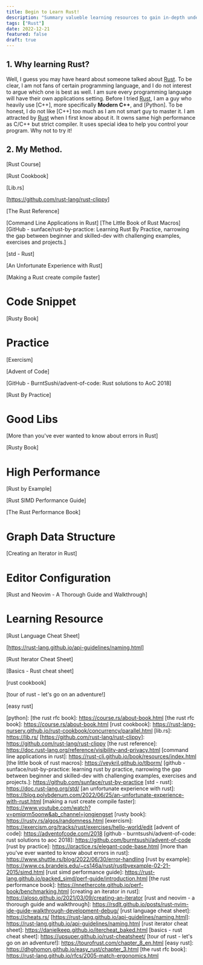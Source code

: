 ```yaml
---
title: Begin to Learn Rust!
description: "Summary valueble learning resources to gain in-depth understanding of Rust"
tags: ["Rust"]
date: 2022-12-21
featured: false
draft: true
---
```


## 1. Why learning Rust?

Well, I guess you may have heard about someone talked about [Rust].
To be clear, I am not fans of certain programming language, and I do not interest to argue which one is best as well.
I am sure every programming language will have their own applications setting.
Before I tried [Rust], I am a guy who heavily use [C++], more specifically **Modern C++**, and [Python].
To be honest, I do not like [C++] too much as I am not smart guy to master it.
I am attracted by [Rust] when I first know about it.
It owns same high performance as C/C++ but strict compiler.
It uses special idea to help you control your program.
Why not to try it!

## 2. My Method.

[Rust Course]

[Rust Cookbook]

[Lib.rs]

[https://github.com/rust-lang/rust-clippy]

[The Rust Reference]

[Command Line Applications in Rust]
[The Little Book of Rust Macros]
[GitHub - sunface/rust-by-practice: Learning Rust By Practice, narrowing the gap between beginner and skilled-dev with challenging examples, exercises and projects.]

[std - Rust]

[An Unfortunate Experience with Rust]

[Making a Rust create compile faster]

# Code Snippet

[Rusty Book]

# Practice

[Exercism]

[Advent of Code]

[GitHub - BurntSushi/advent-of-code: Rust solutions to AoC 2018]

[Rust By Practice]

# Good Libs

[More than you've ever wanted to know about errors in Rust]

[Rusty Book]

# High Performance

[Rust by Example]

[Rust SIMD Performance Guide]

[The Rust Performance Book]

# Graph Data Structure

[Creating an Iterator in Rust]

# Editor Configuration

[Rust and Neovim - A Thorough Guide and Walkthrough]

# Learning Resource

[Rust Language Cheat Sheet]

[https://rust-lang.github.io/api-guidelines/naming.html]

[Rust Iterator Cheat Sheet]

[Basics - Rust cheat sheet]

[rust cookbook]

[tour of rust - let's go on an adventure!]

[easy rust]

<!-- links -->

[rust]:
[c++]:
[python]:
[the rust rfc book]: https://course.rs/about-book.html [the rust rfc book]: https://course.rs/about-book.html
[rust cookbook]: https://rust-lang-nursery.github.io/rust-cookbook/concurrency/parallel.html
[lib.rs]: https://lib.rs/
[https://github.com/rust-lang/rust-clippy]: https://github.com/rust-lang/rust-clippy
[the rust reference]: https://doc.rust-lang.org/reference/visibility-and-privacy.html
[command line applications in rust]: https://rust-cli.github.io/book/resources/index.html
[the little book of rust macros]: https://veykril.github.io/tlborm/
[github - sunface/rust-by-practice: learning rust by practice, narrowing the gap between beginner and skilled-dev with challenging examples, exercises and projects.]: https://github.com/sunface/rust-by-practice
[std - rust]: https://doc.rust-lang.org/std/
[an unfortunate experience with rust]: https://blog.polybdenum.com/2022/06/25/an-unfortunate-experience-with-rust.html
[making a rust create compile faster]: https://www.youtube.com/watch?v=pmiqrm5oonw&ab_channel=jongjengset
[rusty book]: https://rusty.rs/algos/randomness.html
[exercism]: https://exercism.org/tracks/rust/exercises/hello-world/edit
[advent of code]: https://adventofcode.com/2018
[github - burntsushi/advent-of-code: rust solutions to aoc 2018]: https://github.com/burntsushi/advent-of-code
[rust by practice]: https://practice.rs/elegant-code-base.html
[more than you've ever wanted to know about errors in rust]: https://www.shuttle.rs/blog/2022/06/30/error-handling
[rust by example]: https://www.cs.brandeis.edu/~cs146a/rust/rustbyexample-02-21-2015/simd.html
[rust simd performance guide]: https://rust-lang.github.io/packed_simd/perf-guide/introduction.html
[the rust performance book]: https://nnethercote.github.io/perf-book/benchmarking.html
[creating an iterator in rust]: https://aloso.github.io/2021/03/09/creating-an-iterator
[rust and neovim - a thorough guide and walkthrough]: https://rsdlt.github.io/posts/rust-nvim-ide-guide-walkthrough-development-debug/
[rust language cheat sheet]: https://cheats.rs/
[https://rust-lang.github.io/api-guidelines/naming.html]: https://rust-lang.github.io/api-guidelines/naming.html
[rust iterator cheat sheet]: https://danielkeep.github.io/itercheat_baked.html
[basics - rust cheat sheet]: https://upsuper.github.io/rust-cheatsheet/
[tour of rust - let's go on an adventure!]: https://tourofrust.com/chapter_8_en.html
[easy rust]: https://dhghomon.github.io/easy_rust/chapter_3.html
[the rust rfc book]: https://rust-lang.github.io/rfcs/2005-match-ergonomics.html
